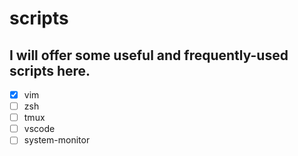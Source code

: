 # scripts
## I will offer some useful and frequently-used scripts here.
- [x] vim
- [ ] zsh
- [ ] tmux
- [ ] vscode
- [ ] system-monitor
